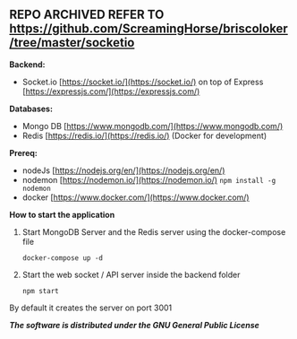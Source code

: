 REPO ARCHIVED REFER TO https://github.com/ScreamingHorse/briscoloker/tree/master/socketio
---

**Backend:**

- Socket.io [https://socket.io/](https://socket.io/) on top of Express [https://expressjs.com/](https://expressjs.com/)

**Databases:**

  - Mongo DB [https://www.mongodb.com/](https://www.mongodb.com/)
  - Redis [https://redis.io/](https://redis.io/)
  (Docker for development)

**Prereq:**

- nodeJs [https://nodejs.org/en/](https://nodejs.org/en/)
- nodemon [https://nodemon.io/](https://nodemon.io/) `npm install -g nodemon`
- docker [https://www.docker.com/](https://www.docker.com/)

**How to start the application**

1) Start MongoDB Server and the Redis server using the docker-compose file

   `docker-compose up -d`
   
2) Start the web socket / API server inside the backend folder

	`npm start`

By default it creates the server on port 3001 

***The software is distributed under the GNU General Public License***
